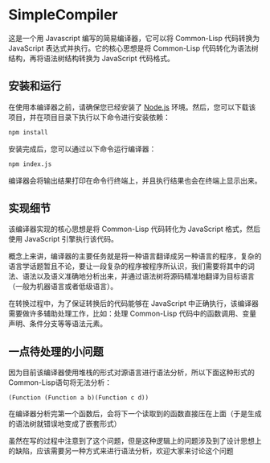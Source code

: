 # SimpleCompiler

这是一个用 Javascript 编写的简易编译器，它可以将 Common-Lisp 代码转换为 JavaScript 表达式并执行。它的核心思想是将 Common-Lisp 代码转化为语法树结构，再将语法树结构转换为 JavaScript 代码格式。

## 安装和运行

在使用本编译器之前，请确保您已经安装了 [Node.js](https://nodejs.org/en/) 环境。然后，您可以下载该项目，并在项目目录下执行以下命令进行安装依赖：

```sh
npm install
```

安装完成后，您可以通过以下命令运行编译器：

```sh
npm index.js
```

编译器会将输出结果打印在命令行终端上，并且执行结果也会在终端上显示出来。

## 实现细节

该编译器实现的核心思想是将 Common-Lisp 代码转化为 JavaScript 格式，然后使用 JavaScript 引擎执行该代码。

概念上来讲，编译器的主要任务就是将一种语言翻译成另一种语言的程序，复杂的语言学话题暂且不论，要让一段复杂的程序被程序所认识，我们需要将其中的词法、语法以及语义准确地分析出来，并通过语法树将源码精准地翻译为目标语言（一般为机器语言或者低级语言）。

在转换过程中，为了保证转换后的代码能够在 JavaScript 中正确执行，该编译器需要做许多辅助处理工作，比如：处理 Common-Lisp  代码中的函数调用、变量声明、条件分支等等语法元素。

## 一点待处理的小问题

因为目前该编译器使用堆栈的形式对源语言进行语法分析，所以下面这种形式的Common-Lisp语句将无法分析：

```Lisp
(Function (Function a b)(Function c d))
```

在编译器分析完第一个函数后，会将下一个读取到的函数直接压在上面（于是生成的语法树就错误地变成了嵌套形式）

虽然在写的过程中注意到了这个问题，但是这种逻辑上的问题涉及到了设计思想上的缺陷，应该需要另一种方式来进行语法分析，欢迎大家来讨论这个问题

